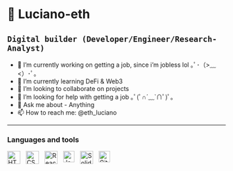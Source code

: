 # 🦄 Luciano-eth
## **`Digital builder (Developer/Engineer/Research-Analyst)`**

- 🔭 I’m currently working on getting a job, since i’m jobless lol ｡ﾟ･（>﹏<）･ﾟ｡
- 🌱 I’m currently learning DeFi & Web3 
- 👯 I’m looking to collaborate on projects 
- 🤔 I’m looking for help with getting a job ｡ﾟ(ﾟ∩´﹏`∩ﾟ)ﾟ｡
- 💬 Ask me about -  Anything
- 📫 How to reach me: @eth_luciano

--- 
### Languages and tools 
<img align="left" alt="HTML5" width="30px" src="https://cdn.jsdelivr.net/gh/devicons/devicon/icons/html5/html5-original.svg" style="padding-right:10px;" />
<img align="left" alt="CSS3" width="30px" src="https://cdn.jsdelivr.net/gh/devicons/devicon/icons/css3/css3-original.svg" style="padding-right:10px;" />
<img align="left" alt="React" width="30px" src="https://cdn.jsdelivr.net/gh/devicons/devicon/icons/react/react-original.svg" style="padding-right:10px;" />
<img align="left" alt="JavaScript" width="26px" src="https://cdn.jsdelivr.net/gh/devicons/devicon/icons/javascript/javascript-original.svg" style="padding-right:10px;" />
<img align="left" alt="Solidity" width="30px" style = "padding-right:10px;" src="https://cdn.icon-icons.com/icons2/2107/PNG/512/file_type_solidity_icon_130156.png" />
<img align="left" alt="GitHub" width="26px" src="https://user-images.githubusercontent.com/3369400/139447912-e0f43f33-6d9f-45f8-be46-2df5bbc91289.png" style="padding-right:10px;" />

#
